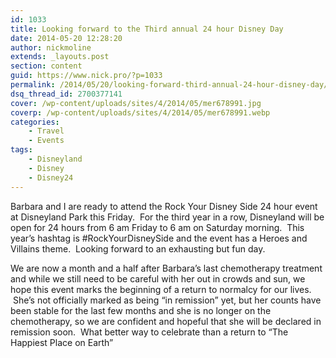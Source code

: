 ```yaml
---
id: 1033
title: Looking forward to the Third annual 24 hour Disney Day
date: 2014-05-20 12:28:20
author: nickmoline
extends: _layouts.post
section: content
guid: https://www.nick.pro/?p=1033
permalink: /2014/05/20/looking-forward-third-annual-24-hour-disney-day/
dsq_thread_id: 2700377141
cover: /wp-content/uploads/sites/4/2014/05/mer678991.jpg
coverp: /wp-content/uploads/sites/4/2014/05/mer678991.webp
categories:
    - Travel
    - Events
tags:
    - Disneyland
    - Disney
    - Disney24
---
```

Barbara and I are ready to attend the Rock Your Disney Side 24 hour event at Disneyland Park this Friday.  For the third year in a row, Disneyland will be open for 24 hours from 6 am Friday to 6 am on Saturday morning.  This year&#8217;s hashtag is #RockYourDisneySide and the event has a Heroes and Villains theme.  Looking forward to an exhausting but fun day.

<!--more-->

We are now a month and a half after Barbara&#8217;s last chemotherapy treatment and while we still need to be careful with her out in crowds and sun, we hope this event marks the beginning of a return to normalcy for our lives.  She&#8217;s not officially marked as being &#8220;in remission&#8221; yet, but her counts have been stable for the last few months and she is no longer on the chemotherapy, so we are confident and hopeful that she will be declared in remission soon.  What better way to celebrate than a return to &#8220;The Happiest Place on Earth&#8221;
